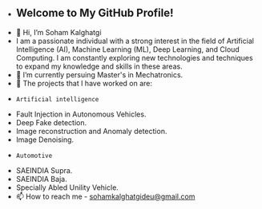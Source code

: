 - ## Welcome to My GitHub Profile!
- 👋 Hi, I’m Soham Kalghatgi
- I am a passionate individual with a strong interest in the field of Artificial Intelligence (AI), Machine Learning (ML), Deep Learning, and Cloud Computing. I am constantly exploring new technologies and techniques to expand my knowledge and skills in these areas.
- 🌱 I’m currently persuing Master's in Mechatronics.
- 🚗 The projects that I have worked on are:
-     Artificial intelligence
- Fault Injection in Autonomous Vehicles.  
- Deep Fake detection.  
- Image reconstruction and Anomaly detection.  
- Image Denoising.    
-     Automotive
- SAEINDIA Supra.  
- SAEINDIA Baja.  
- Specially Abled Unility Vehicle.    
- 📫 How to reach me - sohamkalghatgideu@gmail.com

<!---
sohamk10/sohamk10 is a ✨ special ✨ repository because its `README.md` (this file) appears on your GitHub profile.
You can click the Preview link to take a look at your changes.
--->
